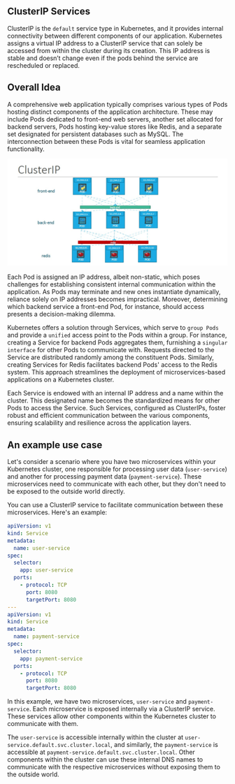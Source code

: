 ## ClusterIP Services

ClusterIP is the `default` service type in Kubernetes, and it provides internal connectivity between different components of our application. Kubernetes assigns a virtual IP address to a ClusterIP service that can solely be accessed from within the cluster during its creation. This IP address is stable and doesn’t change even if the pods behind the service are rescheduled or replaced.

## Overall Idea

A comprehensive web application typically comprises various types of Pods hosting distinct components of the application architecture. These may include Pods dedicated to front-end web servers, another set allocated for backend servers, Pods hosting key-value stores like Redis, and a separate set designated for persistent databases such as MySQL. The interconnection between these Pods is vital for seamless application functionality.

<img src="./images/CIP.jpg" >

Each Pod is assigned an IP address, albeit non-static, which poses challenges for establishing consistent internal communication within the application. As Pods may terminate and new ones instantiate dynamically, reliance solely on IP addresses becomes impractical. Moreover, determining which backend service a front-end Pod, for instance, should access presents a decision-making dilemma.

Kubernetes offers a solution through Services, which serve to `group Pods` and provide a `unified` access point to the Pods within a group. For instance, creating a Service for backend Pods aggregates them, furnishing a `singular interface` for other Pods to communicate with. Requests directed to the Service are distributed randomly among the constituent Pods. Similarly, creating Services for Redis facilitates backend Pods' access to the Redis system. This approach streamlines the deployment of microservices-based applications on a Kubernetes cluster.

Each Service is endowed with an internal IP address and a name within the cluster. This designated name becomes the standardized means for other Pods to access the Service. Such Services, configured as ClusterIPs, foster robust and efficient communication between the various components, ensuring scalability and resilience across the application layers.

## An example use case

Let's consider a scenario where you have two microservices within your Kubernetes cluster, one responsible for processing user data (`user-service`) and another for processing payment data (`payment-service`). These microservices need to communicate with each other, but they don't need to be exposed to the outside world directly.

You can use a ClusterIP service to facilitate communication between these microservices. Here's an example:

```yaml
apiVersion: v1
kind: Service
metadata:
  name: user-service
spec:
  selector:
    app: user-service
  ports:
    - protocol: TCP
      port: 8080
      targetPort: 8080
---
apiVersion: v1
kind: Service
metadata:
  name: payment-service
spec:
  selector:
    app: payment-service
  ports:
    - protocol: TCP
      port: 8080
      targetPort: 8080
```

In this example, we have two microservices, `user-service` and `payment-service`. Each microservice is exposed internally via a ClusterIP service. These services allow other components within the Kubernetes cluster to communicate with them.

The `user-service` is accessible internally within the cluster at `user-service.default.svc.cluster.local`, and similarly, the `payment-service` is accessible at `payment-service.default.svc.cluster.local`. Other components within the cluster can use these internal DNS names to communicate with the respective microservices without exposing them to the outside world. 